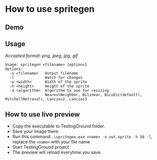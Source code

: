 # How to use spritegen

## Demo

## Usage

_Accepted format: png, jpeg, jpg, gif_

```
Usage: spritegen <filename> [options]
Options:
  -o <filename>   Output filename
  -l              Watch for changes
  -w <width>      Width of the sprite
  -h <height>     Height of the sprite
  -a <algorithm>  Algorithm to use for resizing
                  NearestNeighbor, Bilinear, Bicubic(default), MitchellNetravali, Lanczos2, Lanczos3
```

## How to use live preview

- Copy the executable to TestingGround folder.
- Save your image there
- Run this command `.\spritegen.exe <name> -o out.sprite -h 50 -l`, replace the `<name>` with your file name
- Start TestingGround project
- The preview will reload everytime you save.
